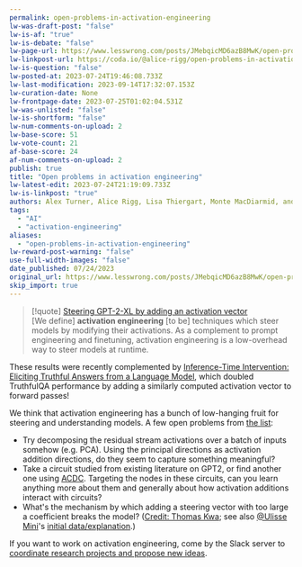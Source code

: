 ```yaml
---
permalink: open-problems-in-activation-engineering
lw-was-draft-post: "false"
lw-is-af: "true"
lw-is-debate: "false"
lw-page-url: https://www.lesswrong.com/posts/JMebqicMD6azB8MwK/open-problems-in-activation-engineering
lw-linkpost-url: https://coda.io/@alice-rigg/open-problems-in-activation-engineering
lw-is-question: "false"
lw-posted-at: 2023-07-24T19:46:08.733Z
lw-last-modification: 2023-09-14T17:32:07.153Z
lw-curation-date: None
lw-frontpage-date: 2023-07-25T01:02:04.531Z
lw-was-unlisted: "false"
lw-is-shortform: "false"
lw-num-comments-on-upload: 2
lw-base-score: 51
lw-vote-count: 21
af-base-score: 24
af-num-comments-on-upload: 2
publish: true
title: "Open problems in activation engineering"
lw-latest-edit: 2023-07-24T21:19:09.733Z
lw-is-linkpost: "true"
authors: Alex Turner, Alice Rigg, Lisa Thiergart, Monte MacDiarmid, and Ulisse Mini
tags: 
  - "AI"
  - "activation-engineering"
aliases: 
  - "open-problems-in-activation-engineering"
lw-reward-post-warning: "false"
use-full-width-images: "false"
date_published: 07/24/2023
original_url: https://www.lesswrong.com/posts/JMebqicMD6azB8MwK/open-problems-in-activation-engineering
skip_import: true
---
```

> [!quote] [Steering GPT-2-XL by adding an activation vector](/gpt2-steering-vectors)  
> \[We define\] **activation engineering** \[to be\] techniques which steer models by modifying their activations. As a complement to prompt engineering and finetuning, activation engineering is a low-overhead way to steer models at runtime.

These results were recently complemented by [Inference-Time Intervention: Eliciting Truthful Answers from a Language Model](https://www.lesswrong.com/posts/kuQfnotjkQA4Kkfou/inference-time-intervention-eliciting-truthful-answers-from), which doubled TruthfulQA performance by adding a similarly computed activation vector to forward passes! 

We think that activation engineering has a bunch of low-hanging fruit for steering and understanding models. A few open problems from [the list](https://coda.io/@alice-rigg/open-problems-in-activation-engineering): 

- Try decomposing the residual stream activations over a batch of inputs somehow (e.g. PCA). Using the principal directions as activation addition directions, do they seem to capture something meaningful?
- Take a circuit studied from existing literature on GPT2, or find another one using [ACDC](https://github.com/ArthurConmy/Automatic-Circuit-Discovery/tree/main). Targeting the nodes in these circuits, can you learn anything more about them and generally about how activation additions interact with circuits?
- What's the mechanism by which adding a steering vector with too large a coefficient breaks the model? ([Credit: Thomas Kwa](https://www.lesswrong.com/posts/5spBue2z2tw4JuDCx/steering-gpt-2-xl-by-adding-an-activation-vector?commentId=sAzDPXoQmAxxoKCi2); see also [@Ulisse Mini](https://www.lesswrong.com/users/ulisse-mini?mention=user)'s [initial data/explanation](https://www.lesswrong.com/posts/5spBue2z2tw4JuDCx/steering-gpt-2-xl-by-adding-an-activation-vector?commentId=FEGguDMzGbKojSQF9).)

If you want to work on activation engineering, come by the Slack server to [coordinate research projects and propose new ideas](https://join.slack.com/t/activationengineering/shared_invite/zt-1z82cqbrp-2YGwmTpYzQz3jTkPUXeNHg).